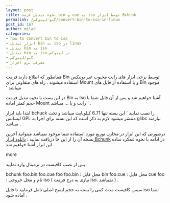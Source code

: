 ```yaml
---
layout: post
title: نحوه تبدیل فرمت bin و cue به iso توسط ابزار Bchunk
permalink: /گنو-لینوکس/convert-bin-to-iso-in-linux
post_id: 167
author: milad
categories: 
- how to convert bin to iso
- ابزار تبدیل bin به iso در linux
- تبدیل bin به iso
- تبدیل bin به iso در لینوکس
- گنو/لینوکس
- معرفی نرم افزار
---
```


همانطور که اطلاع دارید فرمت Bin توسط برخی ابزار های رایت محبوب غیر یونیکس استفاده میشوند .
راه های متفاوتی برای Mount و یا استفاده از فایل های Bin موجود میباشد ٬

در این پست با نحوه تبدیل فرمت Bin به Iso آشنا خواهیم شد و پس از آن فایل شما با حجم کمتر آماده Mount ٬ رایت و یا ... میباشد .

ابتدا باید ابزار bchuck را نصب نمایید ٬ این بسته تنها 6.71 کیلوبایت میباشد و تحت لیسانس GPL منتشر میشود لازم به ذکر است که این بسته برای اجرا به glibc نیازمند میباشد .

درصورتی که این ابزار در مخازن توزیع مورد استفاده شما موجود نمیباشد میتوانید آخرین نسخه آن را از این جا دریافت نمایید : 
[دانلود ابزار Bchunk](http://hes.iki.fi/bchunk/)
در ادامه با نحوه عمکرد ساده این ابزار آشنا خواهیم شد .


more

پس از نصب کافیست در ترمینال وارد نمایید :

bchunk foo.bin foo.cue foo
foo.bin : محل فایل bin
foo.cue : محل فایل cue
foo : نام و محل خروجی iso ( نیازی به درج فرمت iso. نمیباشد ) .

سپس کافیست مدت کمی را بسته به حجم ایمیج اصلی تامل فرمایید تا فایل iso شما آماده شود .